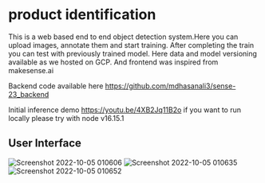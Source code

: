# product identification 
This is a web based end to end object detection system.Here you can upload images, annotate them and start training. After completing the train you can test with previously trained model. Here data and model versioning available as we hosted on GCP. And frontend was inspired from makesense.ai

Backend code available here https://github.com/mdhasanali3/sense-23_backend 

Initial inference demo https://youtu.be/4XB2Jq11B2o
if you want to run locally please try with node v16.15.1
## User Interface


![Screenshot 2022-10-05 010606](https://user-images.githubusercontent.com/43574156/193908667-06c09225-f040-4277-bba6-ab21482726f1.png)
![Screenshot 2022-10-05 010635](https://user-images.githubusercontent.com/43574156/193908674-ed315e96-c5aa-4ea3-8703-10abe51c39b9.png)
![Screenshot 2022-10-05 010652](https://user-images.githubusercontent.com/43574156/193908673-b8d17dc4-e974-42cb-91e4-7466b7419925.png)
